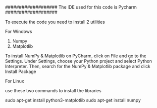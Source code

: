 ################### The IDE used for this code is Pycharm ###################

To execute the code you need to install 2 utilities

For Windows

1) Numpy
2) Matplotlib

To install NumPy & Matplotlib on PyCharm, click on File and go to the Settings. Under Settings, 
choose your Python project and select Python Interpreter. 
Then, search for the NumPy & Matplotlib package and click Install Package

For Linux 

use these two commands to install the libraries

 sudo apt-get install python3-matplotlib
 sudo apt-get install numpy


